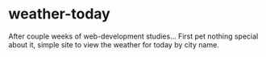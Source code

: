 # weather-today
After couple weeks of web-development studies... First pet nothing special about it, simple site to view the weather for today by city name.
